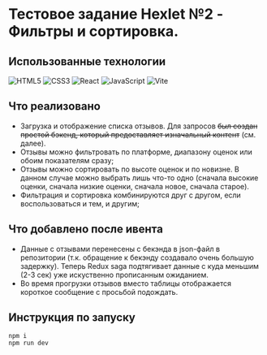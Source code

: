 # Тестовое задание Hexlet №2 - Фильтры и сортировка.

## Использованные технологии

![HTML5](https://img.shields.io/badge/html5-%23E34F26.svg?style=for-the-badge&logo=html5&logoColor=white) ![CSS3](https://img.shields.io/badge/css3-%231572B6.svg?style=for-the-badge&logo=css3&logoColor=white) ![React](https://img.shields.io/badge/react-%2320232a.svg?style=for-the-badge&logo=react&logoColor=%2361DAFB) ![JavaScript](https://img.shields.io/badge/javascript-%23323330.svg?style=for-the-badge&logo=javascript&logoColor=%23F7DF1E) ![Vite](https://img.shields.io/badge/vite-%23646CFF.svg?style=for-the-badge&logo=vite&logoColor=white)

## Что реализовано
- Загрузка и отображение списка отзывов. Для запросов ~~был создан простой бэкенд, который предоставляет изначальный контент~~ (см. далее).
- Отзывы можно фильтровать по платформе, диапазону оценок или обоим показателям сразу;
- Отзывы можно сортировать по высоте оценок и по новизне. В данном случае можно выбрать лишь что-то одно (сначала высокие оценки, сначала низкие оценки, сначала новое, сначала старое).
- Фильтрация и сортировка комбинируются друг с другом, если воспользоваться и тем, и другим;

## Что добавлено после ивента
- Данные с отзывами перенесены с бекэнда в json-файл в репозитории (т.к. обращение к бекэнду создавало очень большую задержку). Теперь Redux saga подтягивает данные с куда меньшим (2-3 сек) уже искуственно прописанным ожиданием.
- Во время прогрузки отзывов вместо таблицы отображается короткое сообщение с просьбой подождать.

## Инструкция по запуску
```
npm i
npm run dev
```